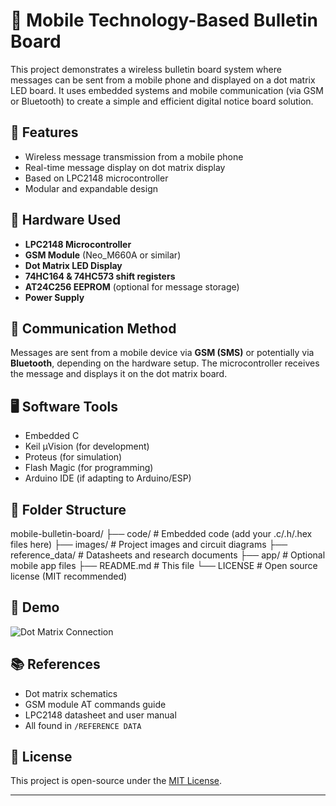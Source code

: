 # 📱 Mobile Technology-Based Bulletin Board

This project demonstrates a wireless bulletin board system where messages can be sent from a mobile phone and displayed on a dot matrix LED board. It uses embedded systems and mobile communication (via GSM or Bluetooth) to create a simple and efficient digital notice board solution.

## 🚀 Features

- Wireless message transmission from a mobile phone
- Real-time message display on dot matrix display
- Based on LPC2148 microcontroller
- Modular and expandable design

## 🧰 Hardware Used

- **LPC2148 Microcontroller**
- **GSM Module** (Neo_M660A or similar)
- **Dot Matrix LED Display**
- **74HC164 & 74HC573 shift registers**
- **AT24C256 EEPROM** (optional for message storage)
- **Power Supply**

## 📱 Communication Method

Messages are sent from a mobile device via **GSM (SMS)** or potentially via **Bluetooth**, depending on the hardware setup. The microcontroller receives the message and displays it on the dot matrix board.

## 🖥️ Software Tools

- Embedded C
- Keil µVision (for development)
- Proteus (for simulation)
- Flash Magic (for programming)
- Arduino IDE (if adapting to Arduino/ESP)

## 📂 Folder Structure

mobile-bulletin-board/ ├── code/ # Embedded code (add your .c/.h/.hex files here) ├── images/ # Project images and circuit diagrams ├── reference_data/ # Datasheets and research documents ├── app/ # Optional mobile app files ├── README.md # This file └── LICENSE # Open source license (MIT recommended)

## 📸 Demo

![Dot Matrix Connection](images/DOT_MATRIX_BOARD_CONNECTIONS.jpg)

## 📚 References

- Dot matrix schematics
- GSM module AT commands guide
- LPC2148 datasheet and user manual
- All found in `/REFERENCE DATA`

## 🪪 License

This project is open-source under the [MIT License](LICENSE).

---
